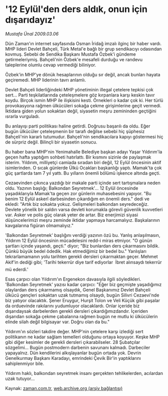 # '12 Eylül'den ders aldık, onun için dışarıdayız'

*Mustafa Ünal 2009.03.06*

<tr><td class="metin" colspan="2" style="padding-top: 20px; padding-left: 5px; padding-right: 10px;">Dün Zaman'ın internet sayfasında Osman İridağ imzalı ilginç bir haber vardı. MHP lideri Devlet Bahçeli, Türk Metal'e bağlı bir grup sendikacıyı odasından kovmuş. Sebebi de Sendika Başkanı Mustafa Özbek'i gündeme getirmeleriymiş. Bahçeli'nin Özbek'e mesafeli durduğu ve randevu taleplerine olumlu cevap vermediği biliniyor.</td></tr><tr><td class="metin" colspan="2" style="padding-top: 20px; padding-left: 5px; padding-right: 10px;"><p>Özbek'in MHP'ye dönük hesaplarının olduğu sır değil, ancak bunları hayata geçiremedi. MHP liderinin tavrı anlamlı. 
<p> Devlet Bahçeli liderliğindeki MHP yönetiminin illegal çetelere tepkisi çok sert... Parti teşkilatlarında çeteleşmelere göz kırpanlara karşı keskin tavır koydu. Birçok ismin MHP ile ilişkisini kesti. Örnekleri o kadar çok ki. Her türlü provokasyona rağmen ülkücüleri sokağa çekme girişimlerine geçit vermedi. İktidara giden yolun sokaktan değil, siyasetin meşru zemininden geçtiğini ısrarla vurguladı. 
<p> Bu anlayışı parti politikası haline getirdi. Doğrusu başarılı da oldu. Eğer bugün ülkücüler çeteleşmenin bir tarafı değilse sebebi hiç şüphesiz Bahçeli'nin kararlı tutumudur. Bahçeli'nin sendikacılara kapıyı göstermesi hiç de sürpriz değil. Bilinçli bir siyasetin sonucu. 
<p> Bu haber bana MHP'nin Yenimahalle Belediye başkan adayı Yaşar Yıldırım'la geçen hafta yaptığım sohbeti hatırlattı. Bir kısmını sizinle de paylaşmak isterim. Yıldırım, milliyetçi camiada sıradan biri değil, 12 Eylül öncesinin aktif isimlerinden. O sıcak günlerde Ülkü Ocakları başkanlığı yaptı. Mamak'ta çok güç şartlarda tam 7 yıl yattı. Bu yılların önemli bölümü işkence altında geçti. 
<p> Cezaevinden çıkınca yazdığı bir makale parti içinde sert tartışmalara neden oldu. Yazının başlığı; Balkondan Seyretmek'... 12 Eylül öncesinde yaşadıklarıyla Mamak'ta geçen zor günlerin muhasebesini yapıyor. "Bu benim 12 Eylül askerî darbesinden çıkardığım en önemli ders." dedi ve ekledi: "Artık biz sokakta yokuz. Gelişmeleri balkondan seyredeceğiz. Devlete yönelik bir saldırı varsa devleti korumakla görevli güvenlik kuvvetleri var. Asker ve polis güç olarak yeter de artar. Biz enerjimizi siyasi düşüncelerimizi meşru zeminde iktidar yapmaya harcamalıyız. Başkalarının kavgalarına figüran olmamalıyız." 
<p> 'Balkondan Seyretmek' başlığını verdiği yazının özü bu. Yanlış anlaşılmasın, Yıldırım 12 Eylül öncesinin mücadelesini redd-i miras etmiyor. "O günün şartları içinde yaşandı, geçti." diyor; "Biz bunlardan ders çıkarmasını bildik. Çünkü büyük bedel ödedik. Hak etmediğimiz bir bedel bu." Yanlışları tekrarlamamanın yolu tarihten gerekli dersleri çıkarmaktan geçer. Mehmet Akif'in dediği gibi; 'Tarihi tekerrür diye tarif ediyorlar  İbret alınsaydı tekerrür mü ederdi.' 
<p> Esas çarpıcı olan Yıldırım'ın Ergenekon davasıyla ilgili söyledikleri. 'Balkondan Seyretmek' yazısı kadar çarpıcı: "Eğer biz geçmişte yaşadığımız olaylardan ders çıkarmamış olsaydık, Genel Başkanımız Devlet Bahçeli ülkücü gençleri sokaktan uzak tutmamış olsaydı, bugün Silivri Cezaevi'nde biz yatıyor olacaktık. Şener Eruygur, Hurşit Tolon ve Veli Küçük gibi paşalar da orduevinde rakılarını yudumluyor olacaklardı. Onlar içeride biz dışarıdaysak darbelerden gerekli dersleri çıkardığımızdandır. İçeriden dışarıdan sokağa çekme çabalarına rağmen bugün ne mutlu ki ülkücülerin elinde silah değil bilgisayar var. Doğru olan da bu." 
<p> Yıldırım'ın sözleri takdire değer. MHP'nin çetelere karşı izlediği sert politikanın ne kadar sağlam temelleri olduğunu ortaya koyuyor. Keşke MHP gibi diğer kesimler de gerekli dersleri çıkarabilseler. 28 Şubatçılar sözgelimi... Bugün postmodern darbenin savunanı kalmadı. Darbeciler yapayalnız. Dün kendilerini alkışlayanlar bugün ortada yok. Devrin Genelkurmay Başkanı Karadayı, emrindeki Çevik Bir'in yaptıklarını sahiplenmiyor bile. 
<p> Yıldırım haklı, balkondan seyretmek insanı gerçekten tehlikelerden, acılardan uzak tutuyor... <br/></p></p></p></p></p></p></p></p></p></td></tr>

Kaynak: [zaman.com.tr](http://zaman.com.tr/yazar.do?yazino=822128), [web.archive.org (arşiv bağlantısı)](http://web.archive.org/web/20090312032101/http://www.zaman.com.tr:80/yazar.do?yazino=822128)
